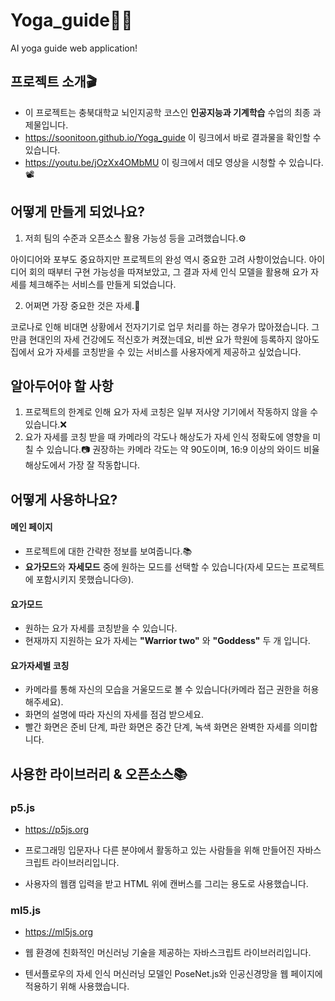 # Yoga_guide🧘‍♀️

AI yoga guide web application!

## 프로젝트 소개🎬

- 이 프로젝트는 충북대학교 뇌인지공학 코스인 **인공지능과 기계학습** 수업의 최종 과제물입니다.
- https://soonitoon.github.io/Yoga_guide 이 링크에서 바로 결과물을 확인할 수 있습니다.
- https://youtu.be/jOzXx4OMbMU 이 링크에서 데모 영상을 시청할 수 있습니다.📽

## 어떻게 만들게 되었나요?

1. 저희 팀의 수준과 오픈소스 활용 가능성 등을 고려했습니다.⚙️

아이디어와 포부도 중요하지만 프로젝트의 완성 역시 중요한 고려 사항이었습니다. 아이디어 회의 때부터 구현 가능성을 따져보았고, 그 결과 자세 인식 모델을 활용해 요가 자세를 체크해주는 서비스를 만들게 되었습니다.

2. 어쩌면 가장 중요한 것은 자세.🧘

코로나로 인해 비대면 상황에서 전자기기로 업무 처리를 하는 경우가 많아졌습니다. 그만큼 현대인의 자세 건강에도 적신호가 켜졌는데요, 비싼 요가 학원에 등록하지 않아도 집에서 요가 자세를 코칭받을 수 있는 서비스를 사용자에게 제공하고 싶었습니다.

## 알아두어야 할 사항

1. 프로젝트의 한계로 인해 요가 자세 코칭은 일부 저사양 기기에서 작동하지 않을 수 있습니다.❌
2. 요가 자세를 코칭 받을 때 카메라의 각도나 해상도가 자세 인식 정확도에 영향을 미칠 수 있습니다.📷 권장하는 카메라 각도는 약 90도이며, 16:9 이상의 와이드 비율 해상도에서 가장 잘 작동합니다.

## 어떻게 사용하나요?

#### 메인 페이지

- 프로젝트에 대한 간략한 정보를 보여줍니다.📚
- **요가모드**와 **자세모드** 중에 원하는 모드를 선택할 수 있습니다(자세 모드는 프로젝트에 포함시키지 못했습니다😢).

#### 요가모드

- 원하는 요가 자세를 코칭받을 수 있습니다.
- 현재까지 지원하는 요가 자세는 **"Warrior two"** 와 **"Goddess"** 두 개 입니다.

#### 요가자세별 코칭

- 카메라를 통해 자신의 모습을 거울모드로 볼 수 있습니다(카메라 접근 권한을 허용해주세요).
- 화면의 설명에 따라 자신의 자세를 점검 받으세요.
- 빨간 화면은 준비 단계, 파란 화면은 중간 단계, 녹색 화면은 완벽한 자세를 의미합니다.

## 사용한 라이브러리 & 오픈소스📚

### p5.js

- https://p5js.org

- 프로그래밍 입문자나 다른 분야에서 활동하고 있는 사람들을 위해 만들어진 자바스크립트 라이브러리입니다.

- 사용자의 웹캠 입력을 받고 HTML 위에 캔버스를 그리는 용도로 사용했습니다.

### ml5.js

- https://ml5js.org

- 웹 환경에 친화적인 머신러닝 기술을 제공하는 자바스크립트 라이브러리입니다.

- 텐서플로우의 자세 인식 머신러닝 모델인 PoseNet.js와 인공신경망을 웹 페이지에 적용하기 위해 사용했습니다.
